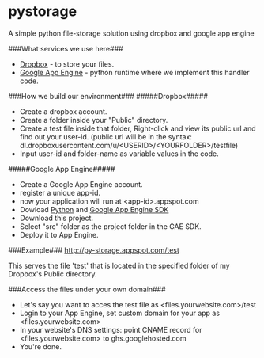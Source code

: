 pystorage
=========

A simple python file-storage solution using dropbox and google app engine 


###What services we use here###
* [Dropbox](dropbox.com) - to store your files.
* [Google App Engine](appengine.google.com) - python runtime where we implement this handler code.


###How we build our environment###
#####Dropbox#####
* Create a dropbox account.
* Create a folder inside your "Public" directory.
* Create a test file inside that folder, Right-click and view its public url and find out your user-id. (public url will be in the syntax: dl.dropboxusercontent.com/u/\<USERID\>/\<YOURFOLDER\>/testfile)
* Input user-id and folder-name as variable values in the code.


#####Google App Engine#####
* Create a Google App Engine account.
* register a unique app-id.
* now your application will run at \<app-id\>.appspot.com
* Dowload [Python](python.org/download/releases/2.7.4/) and [Google App Engine SDK](googleappengine.googlecode.com/files/GoogleAppEngine-1.8.9.msi)
* Download this project.
* Select "src" folder as the project folder in the GAE SDK.
* Deploy it to App Engine.


###Example###
http://py-storage.appspot.com/test

This serves the file 'test' that is located in the specified folder of my Dropbox's Public directory.


###Access the files under your own domain###
* Let's say you want to acces the test file as \<files.yourwebsite.com\>/test
* Login to your App Engine, set custom domain for your app as \<files.yourwebsite.com\>
* In your website's DNS settings: point CNAME record for \<files.yourwebsite.com\> to ghs.googlehosted.com
* You're done.
